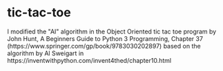 # tic-tac-toe
<p>I modified the "AI" algorithm in the Object Oriented tic tac toe program by John Hunt, A Beginners Guide to Python 3 Programming, Chapter 37 (https://www.springer.com/gp/book/9783030202897) based on the algorithm by Al Sweigart in https://inventwithpython.com/invent4thed/chapter10.html</p> 

